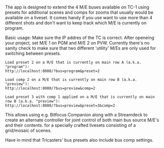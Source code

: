 The app is designed to extend the 4 M/E buses available on TC-1 using presets for additional scenes and comps for zooms that usually would be available on a liveset. It comes handy if you use want to use more than 4 different shots and don't want to keep track which M/E is currently on program.

Basic usage:
Make sure the IP addres of the TC is correct. After openeing your project, set M/E 1 on PGM and M/E 2 on PVW. Currently there's no sanity check to make sure that two different 'utility' M/Es are only used for switching between presets.
```
Load preset 2 on a M/E that is currently on main row A (a.k.a. "program"):
http://localhost:8080/?bus=program&preset=2

Load comp 2 on a M/E that is currently on main row B (a.k.a. "preview"):
http://localhost:8080/?bus=preview&comp=2

Load preset 3 with comp 1 applied on a M/E that is currently on main row B (a.k.a. "preview"):
http://localhost:8080/?bus=preview&preset=3&comp=2
```
This allows using e.g. Bitfocus Companion along with a Streamdeck to create an alternate controller for joint control of both main bus source M/E's and their contents. for a specially crafted livesets consisting of a grid/mosaic of scenes.

Have in mind that Tricasters' bus presets also include bus comp settings. 
